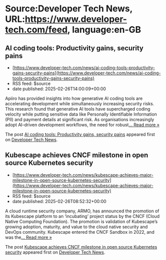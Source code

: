 # Source:Developer Tech News, URL:https://www.developer-tech.com/feed, language:en-GB

## AI coding tools: Productivity gains, security pains
 - [https://www.developer-tech.com/news/ai-coding-tools-productivity-gains-security-pains](https://www.developer-tech.com/news/ai-coding-tools-productivity-gains-security-pains)
 - RSS feed: $source
 - date published: 2025-02-26T14:00:09+00:00

<p>Apiiro has provided insights into how generative AI coding tools are accelerating development while simultaneously increasing security risks. This research found that generative AI tools have supercharged coding velocity while putting sensitive data like Personally Identifiable Information (PII) and payment details at significant risk. As organisations increasingly adopt AI-driven development workflows, the need for robust<a class="excerpt-read-more" href="https://www.developer-tech.com/news/ai-coding-tools-productivity-gains-security-pains/" title="ReadAI coding tools: Productivity gains, security pains">... Read more &#187;</a></p>
<p>The post <a href="https://www.developer-tech.com/news/ai-coding-tools-productivity-gains-security-pains/">AI coding tools: Productivity gains, security pains</a> appeared first on <a href="https://www.developer-tech.com">Developer Tech News</a>.</p>

## Kubescape achieves CNCF milestone in open source Kubernetes security
 - [https://www.developer-tech.com/news/kubescape-achieves-major-milestone-in-open-source-kubernetes-security](https://www.developer-tech.com/news/kubescape-achieves-major-milestone-in-open-source-kubernetes-security)
 - RSS feed: $source
 - date published: 2025-02-26T08:52:32+00:00

<p>A cloud runtime security company, ARMO, has announced the promotion of its Kubescape platform to an &#8216;incubating&#8217; project status by the CNCF (Cloud Native Computing Foundation). The promotion is validation of Kubescape&#8217;s growing adoption, maturity, and value to the cloud native security and DevOps community. Kubescape entered the CNCF Sandbox in 2022, and was the<a class="excerpt-read-more" href="https://www.developer-tech.com/news/kubescape-achieves-major-milestone-in-open-source-kubernetes-security/" title="ReadKubescape achieves CNCF milestone in open source Kubernetes security">... Read more &#187;</a></p>
<p>The post <a href="https://www.developer-tech.com/news/kubescape-achieves-major-milestone-in-open-source-kubernetes-security/">Kubescape achieves CNCF milestone in open source Kubernetes security</a> appeared first on <a href="https://www.developer-tech.com">Developer Tech News</a>.</p>

